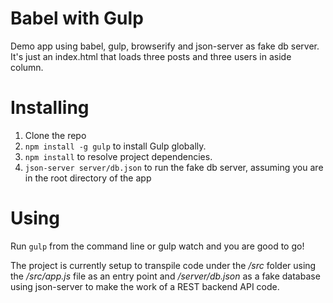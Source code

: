 # Babel with Gulp

Demo app using babel, gulp, browserify and json-server as fake db server. It's just an index.html that loads three posts and three users in aside column.


# Installing

1. Clone the repo
2. `npm install -g gulp` to install Gulp globally.
3. `npm install` to resolve project dependencies.
4. `json-server server/db.json` to run the fake db server, assuming you are in the root directory of the app

# Using

Run `gulp` from the command line or gulp watch and you are good to go!

The project is currently setup to transpile code under the _/src_ folder using the
_/src/app.js_ file as an entry point and _/server/db.json_ as a fake database using json-server to make the work of a REST backend API code.

